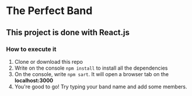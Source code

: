 # The Perfect Band

## This project is done with React.js

### How to execute it

1. Clone or download this repo
2. Write on the console `npm install` to install all the dependencies
3. On the console, write `npm sart`. It will open a browser tab on the **localhost:3000**
4. You're good to go! Try typing your band name and add some members.